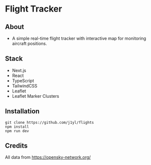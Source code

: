 # Flight Tracker

## About

- A simple real-time flight tracker with interactive map for monitoring aircraft positions.

## Stack

- Next.js
- React
- TypeScript
- TailwindCSS
- Leaflet
- Leaflet Marker Clusters

## Installation

```
git clone https://github.com/j1yl/flights
npm install
npm run dev
```

## Credits

All data from https://opensky-network.org/
